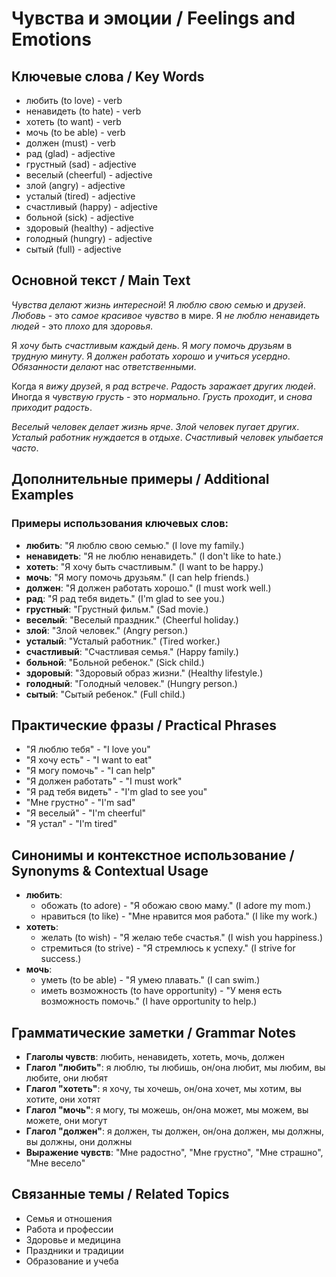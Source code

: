 # Чувства и эмоции / Feelings and Emotions

## Ключевые слова / Key Words
- любить (to love) - verb
- ненавидеть (to hate) - verb
- хотеть (to want) - verb
- мочь (to be able) - verb
- должен (must) - verb
- рад (glad) - adjective
- грустный (sad) - adjective
- веселый (cheerful) - adjective
- злой (angry) - adjective
- усталый (tired) - adjective
- счастливый (happy) - adjective
- больной (sick) - adjective
- здоровый (healthy) - adjective
- голодный (hungry) - adjective
- сытый (full) - adjective

## Основной текст / Main Text

*Чувства* *делают* *жизнь* *интересной*! Я *люблю* *свою* *семью* и *друзей*. *Любовь* - это *самое* *красивое* *чувство* в мире. Я *не* *люблю* *ненавидеть* *людей* - это *плохо* для *здоровья*.

Я *хочу* *быть* *счастливым* *каждый* *день*. Я *могу* *помочь* *друзьям* в *трудную* *минуту*. Я *должен* *работать* *хорошо* и *учиться* *усердно*. *Обязанности* *делают* нас *ответственными*.

Когда я *вижу* *друзей*, я *рад* *встрече*. *Радость* *заражает* *других* *людей*. Иногда я *чувствую* *грусть* - это *нормально*. *Грусть* *проходит*, и *снова* *приходит* *радость*.

*Веселый* *человек* *делает* *жизнь* *ярче*. *Злой* *человек* *пугает* *других*. *Усталый* *работник* *нуждается* в *отдыхе*. *Счастливый* *человек* *улыбается* *часто*.

## Дополнительные примеры / Additional Examples

### Примеры использования ключевых слов:
- **любить**: "Я люблю свою семью." (I love my family.)
- **ненавидеть**: "Я не люблю ненавидеть." (I don't like to hate.)
- **хотеть**: "Я хочу быть счастливым." (I want to be happy.)
- **мочь**: "Я могу помочь друзьям." (I can help friends.)
- **должен**: "Я должен работать хорошо." (I must work well.)
- **рад**: "Я рад тебя видеть." (I'm glad to see you.)
- **грустный**: "Грустный фильм." (Sad movie.)
- **веселый**: "Веселый праздник." (Cheerful holiday.)
- **злой**: "Злой человек." (Angry person.)
- **усталый**: "Усталый работник." (Tired worker.)
- **счастливый**: "Счастливая семья." (Happy family.)
- **больной**: "Больной ребенок." (Sick child.)
- **здоровый**: "Здоровый образ жизни." (Healthy lifestyle.)
- **голодный**: "Голодный человек." (Hungry person.)
- **сытый**: "Сытый ребенок." (Full child.)

## Практические фразы / Practical Phrases

- "Я люблю тебя" - "I love you"
- "Я хочу есть" - "I want to eat"
- "Я могу помочь" - "I can help"
- "Я должен работать" - "I must work"
- "Я рад тебя видеть" - "I'm glad to see you"
- "Мне грустно" - "I'm sad"
- "Я веселый" - "I'm cheerful"
- "Я устал" - "I'm tired"

## Синонимы и контекстное использование / Synonyms & Contextual Usage

- **любить**: 
  - обожать (to adore) - "Я обожаю свою маму." (I adore my mom.)
  - нравиться (to like) - "Мне нравится моя работа." (I like my work.)
- **хотеть**: 
  - желать (to wish) - "Я желаю тебе счастья." (I wish you happiness.)
  - стремиться (to strive) - "Я стремлюсь к успеху." (I strive for success.)
- **мочь**: 
  - уметь (to be able) - "Я умею плавать." (I can swim.)
  - иметь возможность (to have opportunity) - "У меня есть возможность помочь." (I have opportunity to help.)

## Грамматические заметки / Grammar Notes

- **Глаголы чувств**: любить, ненавидеть, хотеть, мочь, должен
- **Глагол "любить"**: я люблю, ты любишь, он/она любит, мы любим, вы любите, они любят
- **Глагол "хотеть"**: я хочу, ты хочешь, он/она хочет, мы хотим, вы хотите, они хотят
- **Глагол "мочь"**: я могу, ты можешь, он/она может, мы можем, вы можете, они могут
- **Глагол "должен"**: я должен, ты должен, он/она должен, мы должны, вы должны, они должны
- **Выражение чувств**: "Мне радостно", "Мне грустно", "Мне страшно", "Мне весело"

## Связанные темы / Related Topics

- Семья и отношения
- Работа и профессии
- Здоровье и медицина
- Праздники и традиции
- Образование и учеба
